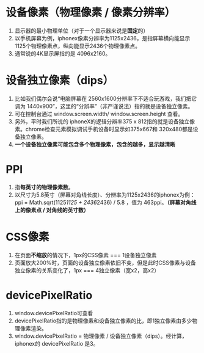 # 设备像素（物理像素 / 像素分辨率）
1. 显示器的最小物理单位（对于一个显示器来说是**固定**的）
2. 以手机屏幕为例，iphonex像素分辨率为1125x2436，是指屏幕横向能显示1125个物理像素点，纵向能显示2436个物理像素点。
3. 通常说的4K显示屏指的是 4096x2160。

# 设备独立像素（dips）
1. 比如我们偶尔会说“电脑屏幕在 2560x1600分辨率下不适合玩游戏，我们把它调为 1440x900”，这里的“分辨率”（非严谨说法）指的就是设备独立像素。
2. 可在控制台通过 window.screen.width/ window.screen.height 查看。
3. 另外，平时我们所说的 iphoneX的逻辑分辨率375 x 812指的就是设备独立像素。chrome检查元素模拟调试手机设备时显示如375x667和 320x480都是设备独立像素。
4. **一个设备独立像素可能包含多个物理像素，包含的越多，显示越清晰**

# PPI
1. 指**每英寸的物理像素数**。
2. 以尺寸为5.8英寸（屏幕对角线长度）、分辨率为1125x2436的iphonex为例：
ppi = Math.sqrt(1125*1125 + 2436*2436) / 5.8 ，值为 463ppi。**（屏幕对角线上的像素点 / 对角线的英寸数）**

# CSS像素
1. 在页面**不缩放**的情况下，1px的CSS像素 === 1设备独立像素
2. 页面放大200%时，页面的设备独立像素依旧不变，但是此时CSS像素与设备独立像素的关系变化了，1px === 4独立像素（宽x2，高x2）

# devicePixelRatio
1. window.devicePixelRatio可查看
2. devicePixelRatio指的是物理像素和设备独立像素的比，即1独立像素由多少物理像素渲染。
3. window.devicePixelRatio = 物理像素 / 设备独立像素（dips）。经计算， iphonex的 devicePixelRatio 是3。

